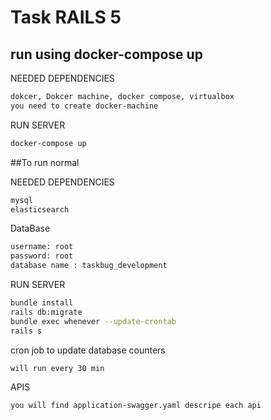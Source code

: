 # Task RAILS 5

## run using docker-compose up

NEEDED DEPENDENCIES
```bash
dokcer, Dokcer machine, docker compose, virtualbox
you need to create docker-machine
```
RUN SERVER
```bash
docker-compose up
```


##To run normal

NEEDED DEPENDENCIES
```bash
mysql 
elasticsearch
```
DataBase
```bash
username: root
password: root
database name : taskbug_development
```
RUN SERVER
```bash
bundle install
rails db:migrate
bundle exec whenever --update-crontab
rails s
```

cron job to update database counters
```bash
will run every 30 min
```


APIS
```bash
you will find application-swagger.yaml descripe each api
```

